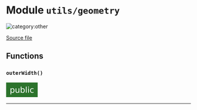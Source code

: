 # Module `utils/geometry`

![category:other](https://img.shields.io/badge/category-other-blue.svg?style=flat-square)



[Source file](../src/utils/geometry.js)

## Functions

### `outerWidth()`

![modifier: public](images/badges/modifier-public.svg)



---
